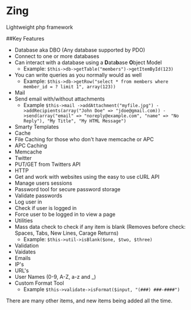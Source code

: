 Zing
====

Lightweight php framework


##Key Features

* Database aka DBO (Any database supported by PDO)
 * Connect to one or more databases
 * Can interact with a database using a **D**ata**b**ase **O**bject Model
   * Example: `$this->db->getTable("members")->getItemById(123)`
 * You can write queries as you normally would as well
   * Example: `$this->db->getRow("select * from members where member_id = ? limit 1", array(123))`
* Mail
 * Send email with/without attachments
   * Example `$this->mail
                  ->addAttachment("myfile.jpg")
                  ->addRecipients(array("John Doe" => "jdoe@gmail.com))
                  ->send(array("email" => "noreply@example.com", "name" => "No Reply"), "My Title", "My HTML Message")`
* Smarty Templates
* Cache
 * File Caching for those who don't have memcache or APC
 * APC Caching
 * Memcache
* Twitter
 * PUT/GET from Twitters API
* HTTP
 * Get and work with websites using the easy to use cURL API
* Manage users sessions
 * Password tool for secure password storage
 * Validate passwords
 * Log user in
 * Check if user is logged in
 * Force user to be logged in to view a page
* Utilities
 * Mass data check to check if any item is blank (Removes before check: Spaces, Tabs, New Lines, Carage Returns)
   * Example: `$this->util->isBlank($one, $two, $three)`
* Validation
 * Vaidates 
  * Emails
  * IP's
  * URL's
  * User Names (0-9, A-Z, a-z and _)
  * Custom Format Tool
    * Example `$this->validate->isFormat($input, "(###) ###-####")`

There are many other items, and new items being added all the time.
